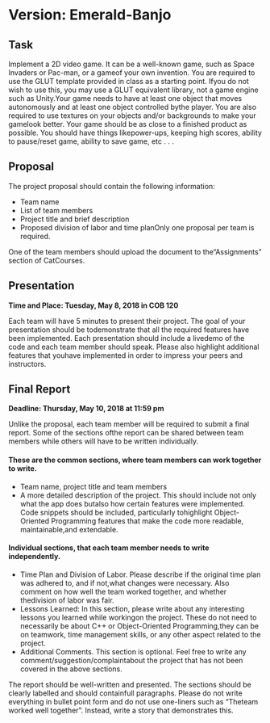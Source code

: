 # Version:  Emerald-Banjo

## Task 
Implement a 2D video game.  It can be a well-known game, such as Space Invaders or Pac-man, or a gameof your own invention.  You are required to use the GLUT template provided in class as a starting point.  Ifyou do not wish to use this, you may use a GLUT equivalent library, not a game engine such as Unity.Your game needs to have at least one object that moves autonomously and at least one object controlled bythe player.  You are also required to use textures on your objects and/or backgrounds to make your gamelook better.  Your game should be as close to a finished product as possible.  You should have things likepower-ups, keeping high scores, ability to pause/reset game, ability to save game, etc . . .

## Proposal
The project proposal should contain the following information:
* Team name
* List of team members 
* Project title and brief description 
* Proposed division of labor and time planOnly one proposal per team is required.  

One of the team members should upload the document to the“Assignments” section of CatCourses.

## Presentation 
**Time and Place: Tuesday, May 8, 2018 in COB 120**

Each  team  will  have  5  minutes  to  present  their  project.   The  goal  of  your  presentation  should  be  todemonstrate that all the required features have been implemented.  Each presentation should include a livedemo of the code and each team member should speak.  Please also highlight additional features that youhave implemented in order to impress your peers and instructors.

## Final Report

**Deadline: Thursday, May 10, 2018 at 11:59 pm**

Unlike the proposal, each team member will be required to submit a final report. Some of the sections ofthe report can be shared between team members while others will have to be written individually.

#### These are the common sections, where team members can work together to write.
* Team name, project title and team members 
* A more detailed description of the project.  This should include not only what the app does butalso  how  certain  features  were  implemented.   Code  snippets  should  be  included,  particularly  tohighlight Object-Oriented Programming features that make the code more readable, maintainable,and extendable.

#### Individual sections, that each team member needs to write independently.
* Time Plan and Division of Labor.  Please describe if the original time plan was adhered to, and if not,what changes were necessary.  Also comment on how well the team worked together, and whether thedivision of labor was fair.
* Lessons Learned:  In this section, please write about any interesting lessons you learned while workingon the project.  These do not need to necessarily be about C++ or Object-Oriented Programming,they can be on teamwork, time management skills, or any other aspect related to the project.
* Additional Comments.  This section is optional.  Feel free to write any comment/suggestion/complaintabout the project that has not been covered in the above sections.

The report should be well-written and presented.  The sections should be clearly labelled and should containfull paragraphs.  Please do not write everything in bullet point form and do not use one-liners such as “Theteam worked well together”.  Instead, write a story that demonstrates this.

